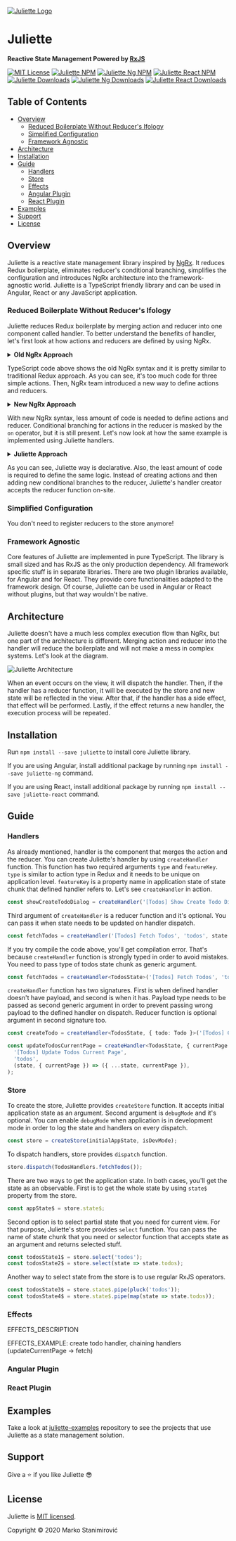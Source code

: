[![Juliette Logo](https://i.ibb.co/jDs1CB3/juliette-logo.jpg)](https://github.com/stanimirovic/juliette)

# Juliette

**Reactive State Management Powered by [RxJS](https://rxjs-dev.firebaseapp.com/)**

[![MIT License](https://img.shields.io/badge/license-MIT-blue.svg)](./LICENSE) [![Juliette NPM](https://img.shields.io/npm/v/juliette?label=juliette%20npm)](https://www.npmjs.com/package/juliette) [![Juliette Ng NPM](https://img.shields.io/npm/v/juliette-ng?label=juliette-ng%20npm)](https://www.npmjs.com/package/juliette-ng) [![Juliette React NPM](https://img.shields.io/npm/v/juliette-react?label=juliette-react%20npm)](https://www.npmjs.com/package/juliette-react) [![Juliette Downloads](https://img.shields.io/npm/dt/juliette.svg?label=juliette%20downloads)](https://npmcharts.com/compare/juliette?interval=30) [![Juliette Ng Downloads](https://img.shields.io/npm/dt/juliette-ng.svg?label=juliette-ng%20downloads)](https://npmcharts.com/compare/juliette-ng?interval=30) [![Juliette React Downloads](https://img.shields.io/npm/dt/juliette-react.svg?label=juliette-react%20downloads)](https://npmcharts.com/compare/juliette-react?interval=30)

## Table of Contents

- [Overview](#overview)
  - [Reduced Boilerplate Without Reducer's Ifology](#reduced-boilerplate-without-reducers-ifology)
  - [Simplified Configuration](#simplified-configuration)
  - [Framework Agnostic](#framework-agnostic)
- [Architecture](#architecture)
- [Installation](#installation)
- [Guide](#guide)
  - [Handlers](#handlers)
  - [Store](#store)
  - [Effects](#effects)
  - [Angular Plugin](#angular-plugin)
  - [React Plugin](#react-plugin)
- [Examples](#examples)
- [Support](#support)
- [License](#license)

## Overview

Juliette is a reactive state management library inspired by [NgRx](https://ngrx.io/).
It reduces Redux boilerplate, eliminates reducer's conditional branching, simplifies
the configuration and introduces NgRx architecture into the framework-agnostic world.
Juliette is a TypeScript friendly library and can be used in Angular, React or any JavaScript application.

### Reduced Boilerplate Without Reducer's Ifology

Juliette reduces Redux boilerplate by merging action and reducer into one component called handler.
To better understand the benefits of handler, let's first look at how actions and reducers are defined by using NgRx.

<details>
  <summary><b>Old NgRx Approach</b></summary>

```typescript
// users.actions.ts

export const FETCH_USERS = '[Users] Fetch Users';
export const FETCH_USERS_SUCCESS = '[Users] Fetch Users Success';
export const FETCH_USERS_ERROR = '[Users] Fetch Users Error';

export class FetchUsers implements Action {
  readonly type = FETCH_USERS;
}

export class FetchUsersSuccess implements Action {
  readonly type = FETCH_USERS_SUCCESS;

  constructor(public payload: User[]) {}
}

export class FetchUsersError implements Action {
  readonly type = FETCH_USERS_ERROR;
}

export type Action = FetchUsers | FetchUsersSuccess | FetchUsersError;

// users.reducer.ts

import * as UsersActions from './users.actions';

export interface State {
  users: User[];
  showLoading: boolean;
}

const initialState: State = {
  users: [],
  showLoading: false,
};

export function reducer(state = initialState, action: UsersActions.Action): State {
  switch (action.type) {
    case UsersActions.FETCH_USERS:
      return { ...state, showLoading: true };
    case UsersActions.FETCH_USERS_SUCCESS:
      return { ...state, users: action.payload, showLoading: false };
    case UsersActions.FETCH_USERS_ERROR:
      return { ...state, users: [], showLoading: false };
    default:
      return state;
  }
}
```
</details>

TypeScript code above shows the old NgRx syntax and it is pretty similar to traditional Redux approach.
As you can see, it's too much code for three simple actions. Then, NgRx team introduced a new way
to define actions and reducers.

<details>
  <summary><b>New NgRx Approach</b></summary>
  
```typescript
// users.actions.ts

export const fetchUsers = createAction('[Users] Fetch Users');
export const fetchUsersSuccess = createAction(
  '[Users] Fetch Users Success',
  props<{ users: User[] }>(),
);
export const fetchUsersError = createAction('[Users] Fetch Users Error');

// users.reducer.ts

import * as UsersActions from './users.actions';

export interface State {
  users: User[];
  showLoading: boolean;
}

const initialState: State = {
  users: [],
  showLoading: false,
};

export const reducer = createReducer(
  initialState,
  on(UsersActions.fetchUsers, state => ({ ...state, showLoading: true })),
  on(UsersActions.fetchUsersSuccess, (state, { users }) => ({
    ...state,
    users,
    showLoading: false,
  })),
  on(UsersActions.fetchUsersError, state => ({
    ...state,
    users: [],
    showLoading: false,
  })),
);
````
</details>

With new NgRx syntax, less amount of code is needed to define actions and reducer. Conditional
branching for actions in the reducer is masked by the `on` operator, but it is still present.
Let's now look at how the same example is implemented using Juliette handlers.

<details>
  <summary><b>Juliette Approach</b></summary>

```typescript
// users.handlers.ts

export const featureKey = 'users';

export interface State {
  users: User[];
  showLoading: boolean;
}

export const initialState: State = {
  users: [],
  showLoading: false,
};

export const fetchUsers = createHandler<State>(
  '[Users] Fetch Users',
  featureKey,
  state => ({ ...state, showLoading: true }),
);
export const fetchUsersSuccess = createHandler<State, { users: User[] }>(
  '[Users] Fetch Users Success',
  featureKey,
  (state, { users }) => ({ ...state, users, showLoading: false }),
);
export const fetchUsersError = createHandler<State>(
  '[Users] Fetch Users Error',
  featureKey,
  state => ({ ...state, users: [], showLoading: false }),
);
````
</details>

As you can see, Juliette way is declarative. Also, the least amount of code is required to define the same logic.
Instead of creating actions and then adding new conditional branches to the reducer, Juliette's handler creator accepts
the reducer function on-site.

### Simplified Configuration

You don't need to register reducers to the store anymore!

### Framework Agnostic

Core features of Juliette are implemented in pure TypeScript. The library is small sized and has RxJS as the only production dependency.
All framework specific stuff is in separate libraries. There are two plugin libraries available, for Angular and for React. They provide core
functionalities adapted to the framework design. Of course, Juliette can be used in Angular or React without plugins, but that way wouldn't
be native.

## Architecture

Juliette doesn't have a much less complex execution flow than NgRx, but one part of the architecture is different.
Merging action and reducer into the handler will reduce the boilerplate and will not make a mess in complex systems.
Let's look at the diagram.

![Juliette Architecture](https://i.ibb.co/nBK3Wk3/juliette-architecture.png)

When an event occurs on the view, it will dispatch the handler. Then, if the handler has a reducer function, it will be executed by the store
and new state will be reflected in the view. After that, if the handler has a side effect, that effect will be performed. Lastly, if the effect
returns a new handler, the execution process will be repeated.
 
## Installation

Run `npm install --save juliette` to install core Juliette library.

If you are using Angular, install additional package by running `npm install --save juliette-ng` command.

If you are using React, install additional package by running `npm install --save juliette-react` command.

## Guide

### Handlers

As already mentioned, handler is the component that merges the action and the reducer. You can create Juliette's handler by using `createHandler` function.
This function has two required arguments `type` and `featureKey`. `type` is similar to action type in Redux and it needs to be unique on application
level. `featureKey` is a property name in application state of state chunk that defined handler refers to. Let's see `createHandler` in action.

```typescript
const showCreateTodoDialog = createHandler('[Todos] Show Create Todo Dialog', 'todos'); 
````

Third argument of `createHandler` is a reducer function and it's optional. You can pass it when state needs to be updated on handler dispatch.

```typescript
const fetchTodos = createHandler('[Todos] Fetch Todos', 'todos', state => ({ ...state, showLoading: true }));
````

If you try compile the code above, you'll get compilation error. That's because `createHandler` function is strongly typed in order to avoid mistakes. You
need to pass type of todos state chunk as generic argument.

```typescript
const fetchTodos = createHandler<TodosState>('[Todos] Fetch Todos', 'todos', state => ({ ...state, showLoading: true }));
````

`createHandler` function has two signatures. First is when defined handler doesn't have payload, and second is when it has. Payload type needs to be
passed as second generic argument in order to prevent passing wrong payload to the defined handler on dispatch.
Reducer function is optional argument in second signature too.

```typescript
const createTodo = createHandler<TodosState, { todo: Todo }>('[Todos] Create Todo', 'todos');

const updateTodosCurrentPage = createHandler<TodosState, { currentPage: number }>(
  '[Todos] Update Todos Current Page',
  'todos',
  (state, { currentPage }) => ({ ...state, currentPage }),
);
```` 

### Store

To create the store, Juliette provides `createStore` function. It accepts initial application state as an argument. Second argument is `debugMode`
and it's optional. You can enable `debugMode` when application is in development mode in order to log the state and handlers on every dispatch.

```typescript
const store = createStore(initialAppState, isDevMode);
````

To dispatch handlers, store provides `dispatch` function.

```typescript
store.dispatch(TodosHandlers.fetchTodos());
````

There are two ways to get the application state. In both cases, you'll get the state as an observable.
First is to get the whole state by using `state$` property from the store.

```typescript
const appState$ = store.state$;
````

Second option is to select partial state that you need for current view. For that purpose, Juliette's store provides `select` function.
You can pass the name of state chunk that you need or selector function that accepts state as an argument and returns selected stuff.

```typescript
const todosState1$ = store.select('todos');
const todosState2$ = store.select(state => state.todos);
````

Another way to select state from the store is to use regular RxJS operators.

```typescript
const todosState3$ = store.state$.pipe(pluck('todos'));
const todosState4$ = store.state$.pipe(map(state => state.todos));
````

### Effects

EFFECTS_DESCRIPTION

EFFECTS_EXAMPLE: create todo handler, chaining handlers (updateCurrentPage -> fetch)

### Angular Plugin

### React Plugin

## Examples

Take a look at [juliette-examples](https://github.com/stanimirovic/juliette-examples) repository to see the projects that use Juliette
as a state management solution.

## Support

Give a ⭐ if you like Juliette 😎

## License

Juliette is [MIT licensed](./LICENSE).

Copyright © 2020 Marko Stanimirović
